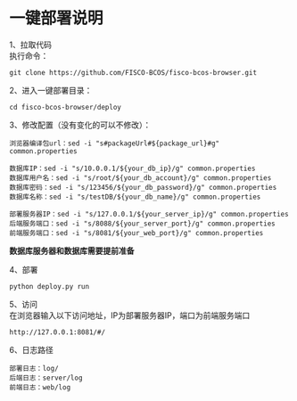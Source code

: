 # 一键部署说明

1、拉取代码<br>
执行命令：
```shell
git clone https://github.com/FISCO-BCOS/fisco-bcos-browser.git
```

2、进入一键部署目录：
```shell
cd fisco-bcos-browser/deploy
```

3、修改配置（没有变化的可以不修改）：
```shell
浏览器编译包url：sed -i "s#packageUrl#${package_url}#g" common.properties

数据库IP：sed -i "s/10.0.0.1/${your_db_ip}/g" common.properties
数据库用户名：sed -i "s/root/${your_db_account}/g" common.properties
数据库密码：sed -i "s/123456/${your_db_password}/g" common.properties
数据库名称：sed -i "s/testDB/${your_db_name}/g" common.properties

部署服务器IP：sed -i "s/127.0.0.1/${your_server_ip}/g" common.properties
后端服务端口：sed -i "s/8088/${your_server_port}/g" common.properties
前端服务端口：sed -i "s/8081/${your_web_port}/g" common.properties
```

**数据库服务器和数据库需要提前准备**

4、部署
```shell
python deploy.py run
```

5、访问<br>
在浏览器输入以下访问地址，IP为部署服务器IP，端口为前端服务端口
```
http://127.0.0.1:8081/#/
```

6、日志路径
```
部署日志：log/
后端日志：server/log
前端日志：web/log
```


